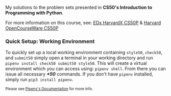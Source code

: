 My solutions to the problem sets presented in **CS50's Introduction to Programming with Python**.

For more information on this course, see: [EDx HarvardX CS50P](https://learning.edx.org/course/course-v1:HarvardX+CS50P+Python/home) & [Harvard OpenCourseWare CS50P](https://cs50.harvard.edu/python/2022/)

### Quick Setup: Working Environment

To quickly set up a local working environment containing `style50`, `check50`, and `submit50` simply open a terminal in your working directory and run `pipenv install check50 submit50 style50`. This will create a virtual environment which you can access using: `pipenv shell`. From there you can issue all necessary ___*50___ commands. If you don't have `pipenv` installed, simply run `pip3 install pipenv`.

<sub>Please see [Pipenv's Documentation](https://docs.pipenv.org/) for more info.</sub>